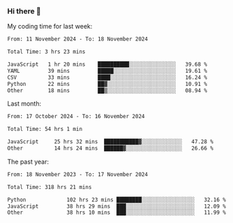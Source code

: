 ### Hi there 👋

My coding time for last week:

<!--START_SECTION:week-->

```txt
From: 11 November 2024 - To: 18 November 2024

Total Time: 3 hrs 23 mins

JavaScript   1 hr 20 mins    ██████████░░░░░░░░░░░░░░░   39.68 %
YAML         39 mins         █████░░░░░░░░░░░░░░░░░░░░   19.61 %
CSV          33 mins         ████░░░░░░░░░░░░░░░░░░░░░   16.24 %
Python       22 mins         ██▓░░░░░░░░░░░░░░░░░░░░░░   10.91 %
Other        18 mins         ██▒░░░░░░░░░░░░░░░░░░░░░░   08.94 %
```

<!--END_SECTION:week-->

Last month:

<!--START_SECTION:month-->

```txt
From: 17 October 2024 - To: 16 November 2024

Total Time: 54 hrs 1 min

JavaScript     25 hrs 32 mins  ███████████▓░░░░░░░░░░░░░   47.28 %
Other          14 hrs 24 mins  ██████▓░░░░░░░░░░░░░░░░░░   26.66 %
```

<!--END_SECTION:month-->

The past year:

<!--START_SECTION:year-->

```txt
From: 18 November 2023 - To: 17 November 2024

Total Time: 318 hrs 21 mins

Python             102 hrs 23 mins ████████░░░░░░░░░░░░░░░░░   32.16 %
JavaScript         38 hrs 29 mins  ███░░░░░░░░░░░░░░░░░░░░░░   12.09 %
Other              38 hrs 10 mins  ███░░░░░░░░░░░░░░░░░░░░░░   11.99 %
```

<!--END_SECTION:year-->
